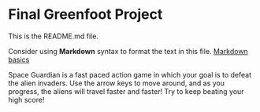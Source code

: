 # Final Greenfoot Project
This is the README.md file.

Consider using **Markdown** syntax to format the text in this file. [Markdown basics](https://www.markdownguide.org/getting-started/)


Space Guardian is a fast paced action game in which your goal is to defeat the alien invaders. Use the arrow keys to move around, and as you progress, the aliens will travel faster and faster! Try to keep beating your high score!
